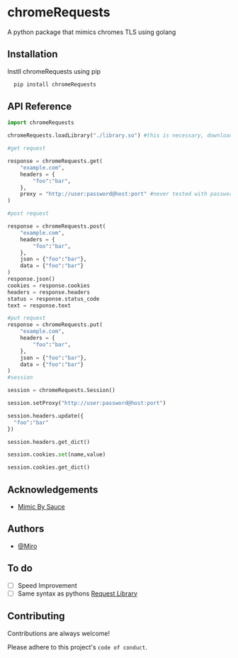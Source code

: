 # chromeRequests

A python package that mimics chromes TLS using golang

## Installation

Instll chromeRequests using pip

```bash
  pip install chromeRequests
```

## API Reference

```py
import chromeRequests

chromeRequests.loadLibrary("./library.so") #this is necessary, download from GoLangSource folder.

#get request

response = chromeRequests.get(
    "example.com",
    headers = {
        "foo":"bar",
    },
    proxy = "http://user:password@host:port" #never tested with passwordless.
)

#post request

response = chromeRequests.post(
    "example.com",
    headers = {
        "foo":"bar",
    },
    json = {"foo":"bar"},
    data = {"foo":"bar"}
)
response.json()
cookies = response.cookies
headers = response.headers
status = response.status_code
text = response.text

#put request
response = chromeRequests.put(
    "example.com",
    headers = {
        "foo":"bar",
    },
    json = {"foo":"bar"},
    data = {"foo":"bar"}
)
#session

session = chromeRequests.Session()

session.setProxy("http://user:password@host:port")

session.headers.update({
  "foo":"bar"
})

session.headers.get_dict()

session.cookies.set(name,value)

session.cookies.get_dict()

```

## Acknowledgements

- [Mimic By Sauce](https://github.com/saucesteals/mimic)

## Authors

- [@Miro](https://github.com/miromiro11)

## To do

- [ ] Speed Improvement
- [ ] Same syntax as pythons [Request Library](https://pypi.org/project/requests/)

## Contributing

Contributions are always welcome!

Please adhere to this project's `code of conduct`.
